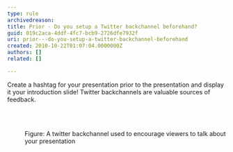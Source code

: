 ```yaml
---
type: rule
archivedreason: 
title: Prior - Do you setup a Twitter backchannel beforehand?
guid: 019c2aca-4ddf-4fc7-bcb9-2726dfe7932f
uri: prior---do-you-setup-a-twitter-backchannel-beforehand
created: 2010-10-22T01:07:04.0000000Z
authors: []
related: []

---
```




  <p>Create a hashtag for your presentation prior to the presentation and display it your introduction slide! Twitter backchannels are valuable sources of feedback.</p>

<br><excerpt class='endintro'></excerpt><br>

  <dl class="image">
    <dt><img alt="" src="/Communication/RulesToBetterPowerpointPresentations/PublishingImages/PPTwit.jpg" /></dt>
    <dd>Figure&#58; A twitter backchannel used to encourage viewers to talk about your presentation</dd>
</dl>



